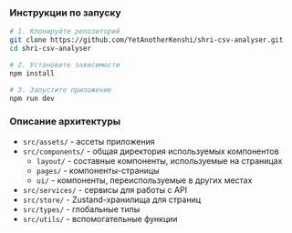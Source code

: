 ### Инструкции по запуску

```sh
# 1. Клонируйте репозиторий
git clone https://github.com/YetAnotherKenshi/shri-csv-analyser.git
cd shri-csv-analyser

# 2. Установите зависимости
npm install

# 3. Запустите приложение
npm run dev
```

### Описание архитектуры

- `src/assets/` - ассеты приложения
- `src/components/` - общая директория используемых компонентов
  - `layout/` - составные компоненты, используемые на страницах
  - `pages/` - компоненты-страницы
  - `ui/` - компоненты, переиспользуемые в других местах
- `src/services/` - сервисы для работы с API
- `src/store/` - Zustand-хранилища для страниц
- `src/types/` - глобальные типы
- `src/utils/` - вспомогательные функции
